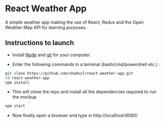 # React Weather App

A simple weather app making the use of React, Redux and the Open Weather Map API for learning purposes.

## Instructions to launch

- Install [Node](https://nodejs.org/en/) and [git](https://git-scm.com/downloads) for your computer.

- Enter the following commands in a terminal (bash/cmd/powershell etc.) :

```bash
git clone https://github.com/shadxx7/react-weather-app.git
cd react-weather-app
npm install
```

- This will clone the repo and install all the dependencies required to run the mockup

```bash
npm start
```

- Now finally open a browser and type in http://localhost:8080/
